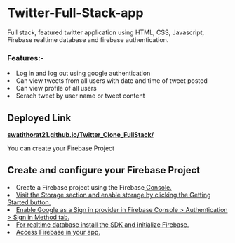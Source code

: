<h1>Twitter-Full-Stack-app</h1>
<p>Full stack, featured twitter application using HTML, CSS, Javascript, Firebase realtime database and firebase authentication.</p>
<h3>Features:-</h3>
<li>Log in and log out using google authentication</li>
<li>Can view tweets from all users with date and time of tweet posted</li>
<li>Can view profile of all users</li>
<li>Serach tweet by user name or tweet content</li>

<h2>Deployed Link</h2>
<b><a href="swatithorat21.github.io/Twitter_Clone_FullStack">swatithorat21.github.io/Twitter_Clone_FullStack/</a></b>

You can create your Firebase Project
<h2>Create and configure your Firebase Project</h2>
<li>Create a Firebase project using the Firebase<a href="https://console.firebase.google.com/u/0/"> Console.</li>
<li>Visit the Storage section and enable storage by clicking the Getting Started button.</li>
<li>Enable Google as a Sign in provider in Firebase Console > Authentication > Sign in Method tab.</li>
<li>For realtime database install the SDK and initialize Firebase.</li>
<li>Access Firebase in your app.</li>


